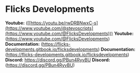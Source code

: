 # Flicks  Developments

**Youtube:**  ([[https://youtu.be/rwDRBNwxC-s](https://www.youtube.com/@stevoscripts](https://www.youtube.com/@FlicksDevelopments)))
**Youtube:** (https://www.youtube.com/@FlicksDevelopments)
<br>
**Documentation:** (https://flicks-developments.gitbook.io/flicksdevelopments)
**Documentation:** (https://flicks-developments.gitbook.io/flicksdevelopments)
<br>
**Discord:** https://discord.gg/PBun4RyvBU
**Discord:** (https://discord.gg/PBun4RyvBU)

